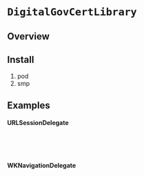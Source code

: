 

# ``DigitalGovCertLibrary``

## Overview



## Install

1. pod
2. smp

## Examples


#### URLSessionDelegate
```swift
    
```

```objective-c
    
```

#### WKNavigationDelegate
```swift
    
```

```objective-c
    
```
